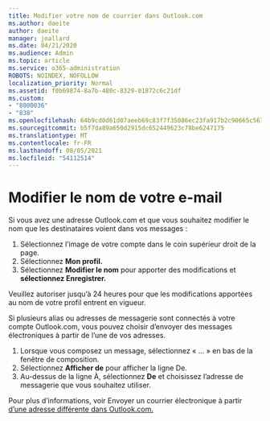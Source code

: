 ```yaml
---
title: Modifier votre nom de courrier dans Outlook.com
ms.author: daeite
author: daeite
manager: joallard
ms.date: 04/21/2020
ms.audience: Admin
ms.topic: article
ms.service: o365-administration
ROBOTS: NOINDEX, NOFOLLOW
localization_priority: Normal
ms.assetid: f0b69874-8a7b-480c-8329-01872c6c21df
ms.custom:
- "8000036"
- "838"
ms.openlocfilehash: 64b9cd0d61d07aeeb69c83f7f35086ec23fa917b2c90665c567245fe4915abe1
ms.sourcegitcommit: b5f7da89a650d2915dc652449623c78be6247175
ms.translationtype: MT
ms.contentlocale: fr-FR
ms.lasthandoff: 08/05/2021
ms.locfileid: "54112514"
---
```

# <a name="change-your-email-name"></a>Modifier le nom de votre e-mail

Si vous avez une adresse Outlook.com et que vous souhaitez modifier le nom que les destinataires voient dans vos messages :
  
1. Sélectionnez l’image de votre compte dans le coin supérieur droit de la page.
2. Sélectionnez **Mon profil.**
3. Sélectionnez **Modifier le nom** pour apporter des modifications et **sélectionnez Enregistrer.**

Veuillez autoriser jusqu’à 24 heures pour que les modifications apportées au nom de votre profil entrent en vigueur.
  
Si plusieurs alias ou adresses de messagerie sont connectés à votre compte Outlook.com, vous pouvez choisir d’envoyer des messages électroniques à partir de l’une de vos adresses.
  
1. Lorsque vous composez un message, sélectionnez « ... » en bas de la fenêtre de composition.
1. Sélectionnez **Afficher de** pour afficher la ligne De.
1. Au-dessus de la ligne À, sélectionnez **De** et choisissez l’adresse de messagerie que vous souhaitez utiliser.

Pour plus d’informations, voir Envoyer un courrier électronique à partir [d’une adresse différente dans Outlook.com.](https://support.office.com/article/ccba89cb-141c-4a36-8c56-6d16a8556d2e?wt.mc_id=Office_Outlook_com_Alchemy)